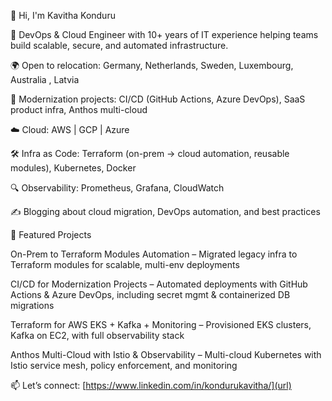 👋 Hi, I'm Kavitha Konduru

🚀 DevOps & Cloud Engineer with 10+ years of IT experience helping teams build scalable, secure, and automated infrastructure.

🌍 Open to relocation: Germany, Netherlands, Sweden, Luxembourg, Australia , Latvia

🔧 Modernization projects: CI/CD (GitHub Actions, Azure DevOps), SaaS product infra, Anthos multi-cloud

☁️ Cloud: AWS | GCP | Azure

🛠️ Infra as Code: Terraform (on-prem → cloud automation, reusable modules), Kubernetes, Docker

🔍 Observability: Prometheus, Grafana, CloudWatch

✍️ Blogging about cloud migration, DevOps automation, and best practices

📌 Featured Projects

On-Prem to Terraform Modules Automation – Migrated legacy infra to Terraform modules for scalable, multi-env deployments

CI/CD for Modernization Projects – Automated deployments with GitHub Actions & Azure DevOps, including secret mgmt & containerized DB migrations

Terraform for AWS EKS + Kafka + Monitoring – Provisioned EKS clusters, Kafka on EC2, with full observability stack

Anthos Multi-Cloud with Istio & Observability – Multi-cloud Kubernetes with Istio service mesh, policy enforcement, and monitoring

📫 Let’s connect:
[https://www.linkedin.com/in/kondurukavitha/](url)

